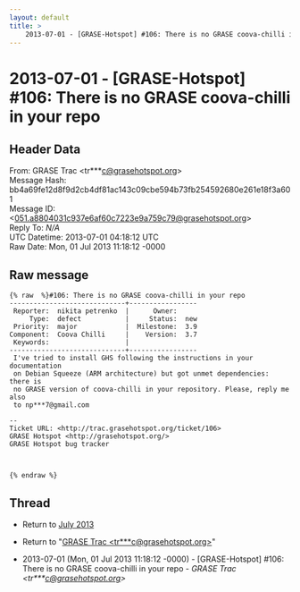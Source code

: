 ```yaml
---
layout: default
title: >
    2013-07-01 - [GRASE-Hotspot] #106: There is no GRASE coova-chilli in your repo
---
```


# 2013-07-01 - [GRASE-Hotspot] #106: There is no GRASE coova-chilli in your repo

## Header Data

From: GRASE Trac \<tr***c@grasehotspot.org\><br>
Message Hash: bb4a69fe12d8f9d2cb4df81ac143c09cbe594b73fb254592680e261e18f3a601<br>
Message ID: \<051.a8804031c937e6af60c7223e9a759c79@grasehotspot.org\><br>
Reply To: _N/A_<br>
UTC Datetime: 2013-07-01 04:18:12 UTC<br>
Raw Date: Mon, 01 Jul 2013 11:18:12 -0000<br>

## Raw message

```
{% raw  %}#106: There is no GRASE coova-chilli in your repo
-----------------------------+-----------------
 Reporter:  nikita petrenko  |      Owner:
     Type:  defect           |     Status:  new
 Priority:  major            |  Milestone:  3.9
Component:  Coova Chilli     |    Version:  3.7
 Keywords:                   |
-----------------------------+-----------------
 I've tried to install GHS following the instructions in your documentation
 on Debian Squeeze (ARM architecture) but got unmet dependencies: there is
 no GRASE version of coova-chilli in your repository. Please, reply me also
 to np***7@gmail.com

--
Ticket URL: <http://trac.grasehotspot.org/ticket/106>
GRASE Hotspot <http://grasehotspot.org/>
GRASE Hotspot bug tracker



{% endraw %}
```

## Thread

+ Return to [July 2013](/archive/2013/07)

+ Return to "[GRASE Trac <tr***c<span>@</span>grasehotspot.org>](/authors/tr___c_at_grasehotspot_org)"

+ 2013-07-01 (Mon, 01 Jul 2013 11:18:12 -0000) - [GRASE-Hotspot] #106: There is no GRASE coova-chilli in your repo - _GRASE Trac \<tr***c@grasehotspot.org\>_

